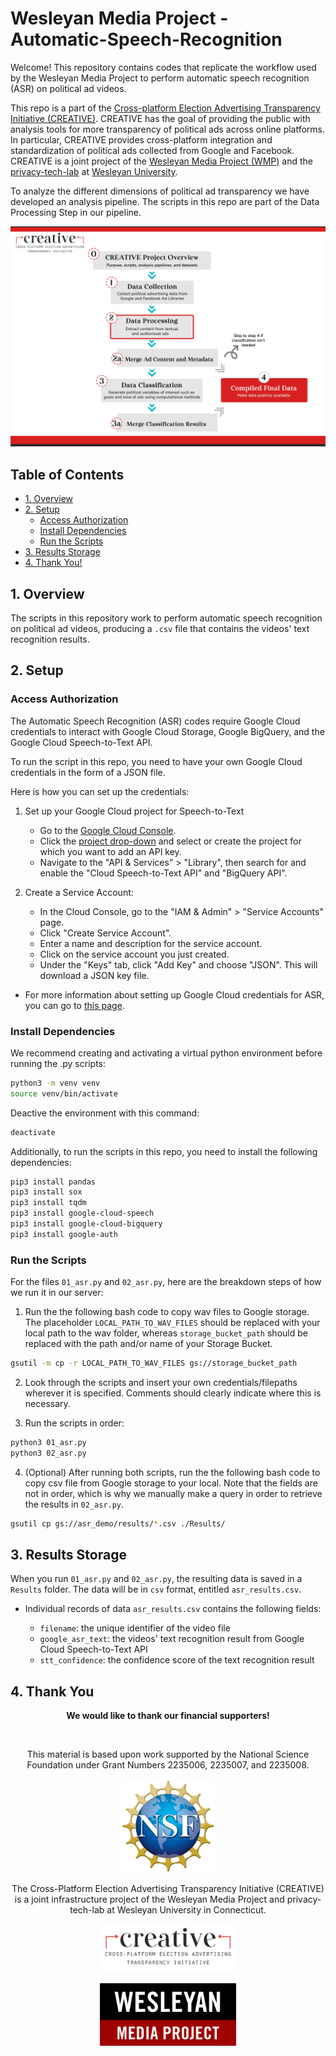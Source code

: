 # Wesleyan Media Project - Automatic-Speech-Recognition

Welcome! This repository contains codes that replicate the workflow used by the Wesleyan Media Project to perform automatic speech recognition (ASR) on political ad videos.

This repo is a part of the [Cross-platform Election Advertising Transparency Initiative (CREATIVE)](https://www.creativewmp.com/). CREATIVE has the goal of providing the public with analysis tools for more transparency of political ads across online platforms. In particular, CREATIVE provides cross-platform integration and standardization of political ads collected from Google and Facebook. CREATIVE is a joint project of the [Wesleyan Media Project (WMP)](https://mediaproject.wesleyan.edu/) and the [privacy-tech-lab](https://privacytechlab.org/) at [Wesleyan University](https://www.wesleyan.edu).

To analyze the different dimensions of political ad transparency we have developed an analysis pipeline. The scripts in this repo are part of the Data Processing Step in our pipeline.

![A picture of the pipeline diagram](CREATIVE_step2_032524.png)

## Table of Contents

- [1. Overview](#1-overview)
- [2. Setup](#2-setup)
  - [Access Authorization](#access-authorization)
  - [Install Dependencies](#install-dependencies)
  - [Run the Scripts](#run-the-scripts)
- [3. Results Storage](#3-results-storage)
- [4. Thank You!](#4-thank-you)

## 1. Overview

The scripts in this repository work to perform automatic speech recognition on political ad videos, producing a `.csv` file that contains the videos' text recognition results.

## 2. Setup

### Access Authorization

The Automatic Speech Recognition (ASR) codes require Google Cloud credentials to interact with Google Cloud Storage, Google BigQuery, and the Google Cloud Speech-to-Text API.

To run the script in this repo, you need to have your own Google Cloud credentials in the form of a JSON file.

Here is how you can set up the credentials:

1. Set up your Google Cloud project for Speech-to-Text

   - Go to the [Google Cloud Console](https://console.cloud.google.com).
   - Click the [project drop-down](https://console.cloud.google.com/projectselector2/home/dashboard) and select or create the project for which you want to add an API key.
   - Navigate to the "API & Services" > "Library", then search for and enable the "Cloud Speech-to-Text API" and "BigQuery API".

2. Create a Service Account:

   - In the Cloud Console, go to the "IAM & Admin" > "Service Accounts" page.
   - Click "Create Service Account".
   - Enter a name and description for the service account.
   - Click on the service account you just created.
   - Under the "Keys" tab, click "Add Key" and choose "JSON".
     This will download a JSON key file.

- For more information about setting up Google Cloud credentials for ASR, you can go to [this page](https://cloud.google.com/speech-to-text/docs/before-you-begin).

### Install Dependencies

We recommend creating and activating a virtual python environment before running the .py scripts:

```bash
python3 -m venv venv
source venv/bin/activate
```

Deactive the environment with this command:

```bash
deactivate
```

Additionally, to run the scripts in this repo, you need to install the following dependencies:

```bash
pip3 install pandas
pip3 install sox
pip3 install tqdm
pip3 install google-cloud-speech
pip3 install google-cloud-bigquery
pip3 install google-auth
```

### Run the Scripts

For the files `01_asr.py` and `02_asr.py`, here are the breakdown steps of how we run it in our server:

1. Run the the following bash code to copy wav files to Google storage. The placeholder `LOCAL_PATH_TO_WAV_FILES` should be replaced with your local path to the wav folder, whereas `storage_bucket_path` should be replaced with the path and/or name of your Storage Bucket.

```bash
gsutil -m cp -r LOCAL_PATH_TO_WAV_FILES gs://storage_bucket_path
```

2. Look through the scripts and insert your own credentials/filepaths wherever it is specified. Comments should clearly indicate where this is necessary.

3. Run the scripts in order:

```bash
python3 01_asr.py
python3 02_asr.py
```

4. (Optional) After running both scripts, run the the following bash code to copy csv file from Google storage to your local. Note that the fields are not in order, which is why we manually make a query in order to retrieve the results in `02_asr.py`.

```bash
gsutil cp gs://asr_demo/results/*.csv ./Results/
```

## 3. Results Storage

When you run `01_asr.py` and `02_asr.py`, the resulting data is saved in a `Results` folder. The data will be in `csv` format, entitled `asr_results.csv`.

- Individual records of data `asr_results.csv` contains the following fields:

  - `filename`: the unique identifier of the video file
  - `google_asr_text`: the videos' text recognition result from Google Cloud Speech-to-Text API
  - `stt_confidence`: the confidence score of the text recognition result

## 4. Thank You

<p align="center"><strong>We would like to thank our financial supporters!</strong></p><br>

<p align="center">This material is based upon work supported by the National Science Foundation under Grant Numbers 2235006, 2235007, and 2235008.</p>

<p align="center" style="display: flex; justify-content: center; align-items: center;">
  <a href="https://www.nsf.gov/awardsearch/showAward?AWD_ID=2235006">
    <img class="img-fluid" src="nsf.png" height="150px" alt="National Science Foundation Logo">
  </a>
</p>

<p align="center">The Cross-Platform Election Advertising Transparency Initiative (CREATIVE) is a joint infrastructure project of the Wesleyan Media Project and privacy-tech-lab at Wesleyan University in Connecticut.

<p align="center" style="display: flex; justify-content: center; align-items: center;">
  <a href="https://www.creativewmp.com/">
    <img class="img-fluid" src="CREATIVE_logo.png"  width="220px" alt="CREATIVE Logo">
  </a>
</p>

<p align="center" style="display: flex; justify-content: center; align-items: center;">
  <a href="https://mediaproject.wesleyan.edu/">
    <img src="wmp-logo.png" width="218px" height="100px" alt="Wesleyan Media Project logo">
  </a>
</p>

<p align="center" style="display: flex; justify-content: center; align-items: center;">
  <a href="https://privacytechlab.org/" style="margin-right: 20px;">
